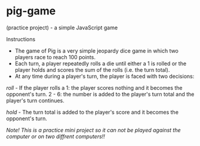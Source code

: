 # pig-game
(practice project) - a simple JavaScript game

Instructions
 - The game of Pig is a very simple jeopardy dice game in which two players race to reach 100 points.
 - Each turn, a player repeatedly rolls a die until either a 1 is rolled or the player holds and scores the sum of the rolls (i.e. the turn total).
 - At any time during a player's turn, the player is faced with two decisions:

*roll* - If the player rolls a
1:      the player scores nothing and it becomes the opponent's turn.
2 - 6:  the number is added to the player's turn total and the player's turn continues.

*hold* - The turn total is added to the player's score and it becomes the opponent's turn.

*Note! This is a practice mini project so it can not be played against the computer or on two diffrent computers!!*
